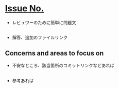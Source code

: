 # [Issue No.](リンク)
- レビュワーのために簡単に問題文

## [](リンク)
- 解答、追加のファイルリンク

## Concerns and areas to focus on
- 不安なところ、該当箇所のコミットリンクなどあれば

## [](リンク)
- 参考あれば

